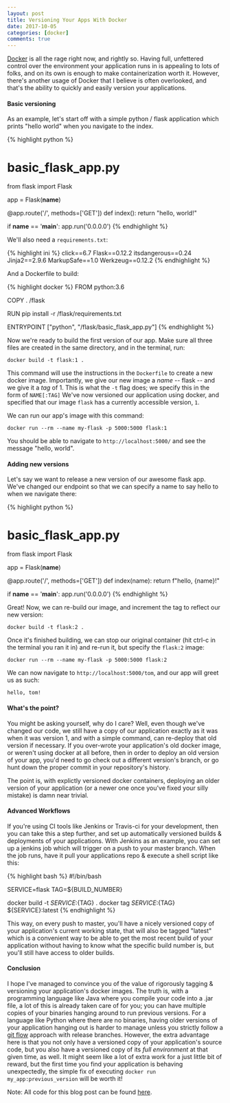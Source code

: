```yaml
---
layout: post
title: Versioning Your Apps With Docker
date: 2017-10-05
categories: [docker]
comments: true
---
```


[Docker](https://www.docker.com/) is all the rage right now, and rightly so. Having full, unfettered control over the environment your application runs in is appealing to lots of folks, and on its own is enough to make containerization worth it. However, there's another usage of Docker that I believe is often overlooked, and that's the ability to quickly and easily version your applications.

#### Basic versioning

As an example, let's start off with a simple python / flask application which prints "hello world" when you navigate to the index.

{% highlight python %}
# basic_flask_app.py 

from flask import Flask

app = Flask(__name__)

@app.route('/', methods=['GET'])
def index():
	return "hello, world!"
	
if __name__ == '__main__':
	app.run('0.0.0.0')
{% endhighlight %}

We'll also need a `requirements.txt`:

{% highlight ini %}
click==6.7
Flask==0.12.2
itsdangerous==0.24
Jinja2==2.9.6
MarkupSafe==1.0
Werkzeug==0.12.2
{% endhighlight %}

And a Dockerfile to build:

{% highlight docker %}
FROM python:3.6

COPY . /flask

RUN pip install -r /flask/requirements.txt

ENTRYPOINT  ["python", "/flask/basic_flask_app.py"]
{% endhighlight %}

Now we're ready to build the first version of our app. Make sure all three files are created in the same directory, and in the terminal, run:

```
docker build -t flask:1 .
```

This command will use the instructions in the `Dockerfile` to create a new docker image.  Importantly, we give our new image a *name* -- flask -- and we give it a *tag* of 1. This is what the `-t` flag does; we specify this in the form of `NAME[:TAG]` We've now versioned our application using docker, and specified that our image `flask` has a currently accessible version, `1`. 

We can run our app's image with this command:

```
docker run --rm --name my-flask -p 5000:5000 flask:1
```

You should be able to navigate to `http://localhost:5000/` and see the message "hello, world".

#### Adding new versions

Let's say we want to release a new version of our awesome flask app. We've changed our endpoint so that we can specify a name to say hello to when we navigate there:

{% highlight python %}
# basic_flask_app.py 

from flask import Flask

app = Flask(__name__)

@app.route('/<name>', methods=['GET'])
def index(name):
	return f"hello, {name}!"
	
if __name__ == '__main__':
	app.run('0.0.0.0')
{% endhighlight %}

Great! Now, we can re-build our image, and increment the tag to reflect our new version:

```
docker build -t flask:2 .
```

Once it's finished building, we can stop our original container (hit ctrl-c in the terminal you ran it in) and re-run it, but specify the `flask:2` image:

```
docker run --rm --name my-flask -p 5000:5000 flask:2
```

We can now navigate to `http://localhost:5000/tom`, and our app will greet us as such:

```
hello, tom!
```

#### What's the point?

You might be asking yourself, why do I care? Well, even though we've changed our code, we still have a copy of our application exactly as it was when it was version 1, and with a simple command, can re-deploy that old version if necessary. If you over-wrote your application's old docker image, or weren't using docker at all before, then in order to deploy an old version of your app, you'd need to go check out a different version's branch, or go hunt down the proper commit in your repository's history. 

The point is, with explictly versioned docker containers, deploying an older version of your application (or a newer one once you've fixed your silly mistake) is damn near trivial. 


#### Advanced Workflows

If you're using CI tools like Jenkins or Travis-ci for your development, then you can take this a step further, and set up automatically versioned builds & deployments of your applications. With Jenkins as an example, you can set up a jenkins job which will trigger on a push to your master branch. When the job runs, have it pull your applications repo & execute a shell script like this:

{% highlight bash %}
#!/bin/bash

SERVICE=flask
TAG=${BUILD_NUMBER}

docker build -t ${SERVICE}:${TAG} .
docker tag ${SERVICE}:${TAG} ${SERVICE}:latest
{% endhighlight %}

This way, on every push to master, you'll have a nicely versioned copy of your application's current working state, that will also be tagged "latest" which is a convenient way to be able to get the most recent build of your application without having to know what the specific build number is, but you'll still have access to older builds.

#### Conclusion

I hope I've managed to convince you of the value of rigorously tagging & versioning your application's docker images. The truth is, with a programming language like Java where you compile your code into a .jar file, a lot of this is already taken care of for you; you can have multiple copies of your binaries hanging around to run previous versions. For a language like Python where there are no binaries, having older versions of your application hanging out is harder to manage unless you strictly follow a [git flow](https://datasift.github.io/gitflow/IntroducingGitFlow.html) approach with release branches. However, the extra advantage here is that you not only have a versioned copy of your application's source code, but you also have a versioned copy of its *full environment* at that given time, as well. It might seem like a lot of extra work for a just little bit of reward, but the first time you find your application is behaving unexpectedly, the simple fix of executing `docker run my_app:previous_version` will be worth it!

Note: All code for this blog post can be found [here](https://github.com/tomplex/blog-versioning-with-docker).
